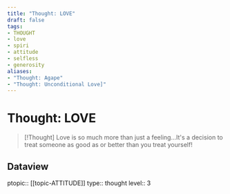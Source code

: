 ```yaml
---
title: "Thought: LOVE"
draft: false
tags:
- THOUGHT
- love
- spiri
- attitude
- selfless
- generosity
aliases: 
- "Thought: Agape"
- "Thought: Unconditional Love]"
---
```

# Thought: LOVE
> [!Thought]
> Love is so much more than just a feeling...It's a decision to treat someone as good as or better than you treat yourself!

## Dataview
ptopic:: [[topic-ATTITUDE]]
type:: thought
level:: 3
